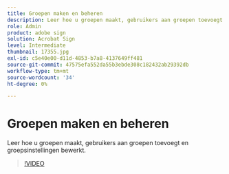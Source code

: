 ```yaml
---
title: Groepen maken en beheren
description: Leer hoe u groepen maakt, gebruikers aan groepen toevoegt en groepsinstellingen bewerkt
role: Admin
product: adobe sign
solution: Acrobat Sign
level: Intermediate
thumbnail: 17355.jpg
exl-id: c5e40e00-d11d-4853-b7a8-4137649ff481
source-git-commit: 47575efa552da55b3ebde308c182432ab29392db
workflow-type: tm+mt
source-wordcount: '34'
ht-degree: 0%

---
```


# Groepen maken en beheren

Leer hoe u groepen maakt, gebruikers aan groepen toevoegt en groepsinstellingen bewerkt.

>[!VIDEO](https://video.tv.adobe.com/v/17355?hidetitle=true)
